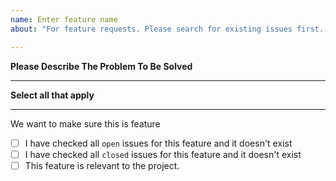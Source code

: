 ```yaml
---
name: Enter feature name
about: "For feature requests. Please search for existing issues first. Also see CONTRIBUTING."

---
```


**Please Describe The Problem To Be Solved**

---


<!-- Provide a detailed explanation on how this new feature is relevant to the project -->

**Select all that apply**

---

We want to make sure this is feature

- [ ] I have checked all `open` issues for this feature and it doesn't exist
- [ ] I have checked all `closed` issues for this feature and it doesn't exist
- [ ] This feature is relevant to the project.